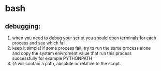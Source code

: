 # bash

## debugging:
1. when you need to debug your script you should open terminals for each process and see which fail.
2. keep it simple! if some process fail, try to run the same process alone and copy the system enivroment value that run this process successfully for example  PYTHONPATH
3. `$0` will contain a path, absolute or relative to the script.

